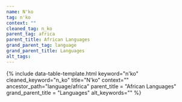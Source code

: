 ```yaml
---
name: N'ko
tag: n'ko
context: ""
cleaned_tag: n_ko
parent_tag: africa
parent_title: African Languages
grand_parent_tag: language
grand_parent_title: Languages
alt_tags: 
---
```


{% include data-table-template.html 
  keyword="n'ko" 
  cleaned_keyword="n_ko" 
  title="N'ko"
  context=""
  ancestor_path="language/africa" 
  parent_title = "African Languages"
  grand_parent_title = "Languages"
  alt_keywords=""
%}

